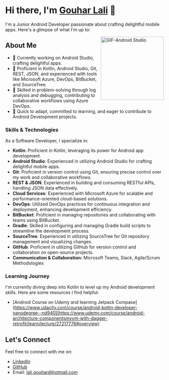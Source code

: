 # Hi there, I'm [Gouhar Lali](https://portfoliogouhar.herokuapp.com/) 👋

I'm a Junior Android Developer passionate about crafting delightful mobile apps. Here's a glimpse of what I'm up to:

<img align="right" alt="GIF-Android Studio" src="https://user-images.githubusercontent.com/94018886/159296764-97454442-03cd-4057-bc79-4ad97e88a751.gif" width="200" height="200" />


## About Me

- 📱 Currently working on Android Studio, crafting delightful apps.
- 💼 Proficient in Kotlin, Android Studio, Git, REST, JSON, and experienced with tools like Microsoft Azure, DevOps, BitBucket, and SourceTree.
- 🔧 Skilled in problem-solving through log analysis and debugging, contributing to collaborative workflows using Azure DevOps.
- 🌱 Quick to adapt, committed to learning, and eager to contribute to Android Development projects.

### Skills & Technologies

As a Software Developer, I specialize in:

- **Kotlin**: Proficient in Kotlin, leveraging its power for Android app development.
- **Android Studio**: Experienced in utilizing Android Studio for crafting delightful mobile apps.
- **Git**: Proficient in version control using Git, ensuring precise control over my work and collaborative workflows.
- **REST & JSON**: Experienced in building and consuming RESTful APIs, handling JSON data effectively.
- **Cloud Services**: Experienced with Microsoft Azure for scalable and performance-oriented cloud-based solutions.
- **DevOps**: Utilized DevOps practices for continuous integration and deployment, enhancing development efficiency.
- **BitBucket**: Proficient in managing repositories and collaborating with teams using BitBucket.
- **Gradle**: Skilled in configuring and managing Gradle build scripts to streamline the development process.
- **SourceTree**: Experienced in utilizing SourceTree for Git repository management and visualizing changes.
- **GitHub**: Proficient in utilizing GitHub for version control and collaboration on open-source projects.
- **Communication & Collaboration:** Microsoft Teams, Slack, Agile/Scrum Methodologies

### Learning Journey

I'm currently diving deep into Kotlin to level up my Android development skills. Here are some resources I find helpful:
- [Android Course on Udemy and learning Jetpack Compase](https://www.udacity.com/course/android-kotlin-developer-nanodegree--nd940](https://www.udemy.com/course/android-architecture-componentsmvvm-with-dagger-retrofit/learn/lecture/27217776#overview)

## Let's Connect

Feel free to connect with me on:
- [LinkedIn](https://www.linkedin.com/in/gouhar-lali-22042bba/)
- [GitHub](https://github.com/GouharLali)
- Email: lali.gouhar@hotmail.com


